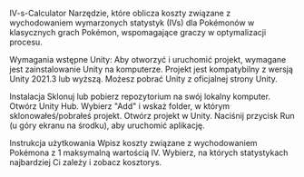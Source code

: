 IV-s-Calculator
Narzędzie, które oblicza koszty związane z wychodowaniem wymarzonych statystyk (IVs) dla Pokémonów w klasycznych grach Pokémon, wspomagające graczy w optymalizacji procesu.

Wymagania wstępne Unity: Aby otworzyć i uruchomić projekt, wymagane jest zainstalowanie Unity na komputerze. Projekt jest kompatybilny z wersją Unity 2021.3 lub wyższą. Możesz pobrać Unity z oficjalnej strony Unity.

Instalacja Sklonuj lub pobierz repozytorium na swój lokalny komputer. Otwórz Unity Hub. Wybierz "Add" i wskaż folder, w którym sklonowałeś/pobrałeś projekt. Otwórz projekt w Unity. Naciśnij przycisk Run (u góry ekranu na środku), aby uruchomić aplikację.

Instrukcja użytkowania Wpisz koszty związane z wychodowaniem Pokémona z 1 maksymalną wartością IV. Wybierz, na których statystykach najbardziej Ci zależy i zobacz kosztorys.
